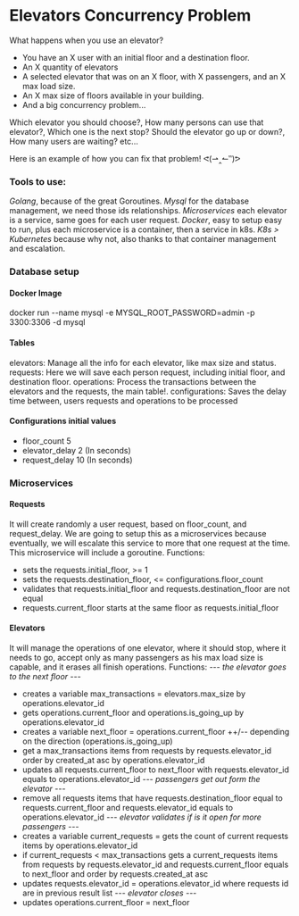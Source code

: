 
# Elevators Concurrency Problem
What happens when you use an elevator?
- You have an X user with an initial floor and a destination floor.
- An X quantity of elevators
- A selected elevator that was on an X floor, with X passengers, and an X max load size. 
- An X max size of floors available in your building.
- And a big concurrency problem...

Which elevator you should choose?, How many persons can use that elevator?, Which one is the next stop? Should the elevator go up or down?, How many users are waiting? etc...

Here is an example of how you can fix that problem! ᕙ(⇀‸↼‶)ᕗ

### Tools to use:
*Golang*, because of the great Goroutines.
*Mysql* for the database management, we need those ids relationships.
*Microservices* each elevator is a service, same goes for each user request.
*Docker*, easy to setup easy to run, plus each microservice is a container, then a service in k8s.
*K8s > Kubernetes* because why not, also thanks to that container management and escalation.

### Database setup
#### Docker Image
docker run --name mysql -e MYSQL_ROOT_PASSWORD=admin -p 3300:3306 -d mysql

#### Tables
elevators: Manage all the info for each elevator, like max size and status.
requests: Here we will save each person request, including initial floor, and destination floor.
operations: Process the transactions between the elevators and the requests, the main table!.
configurations: Saves the delay time between, users requests and operations to be processed

#### Configurations initial values
- floor_count 5
- elevator_delay 2 (In seconds)
- request_delay 10 (In seconds)

### Microservices
#### Requests
It will create randomly a user request, based on floor_count, and request_delay. We are going to setup this as a microservices because eventually, we will escalate this service to more that one request at the time. This microservice will include a goroutine.
Functions: 
- sets the requests.initial_floor, >= 1
- sets the requests.destination_floor, <= configurations.floor_count
- validates that requests.initial_floor and requests.destination_floor are not equal
- requests.current_floor starts at the same floor as requests.initial_floor

#### Elevators
It will manage the operations of one elevator, where it should stop, where it needs to go, accept only as many passengers as his max load size is capable, and it erases all finish operations.
Functions:
*--- the elevator goes to the next floor ---*
- creates a variable max_transactions = elevators.max_size by operations.elevator_id
- gets operations.current_floor and operations.is_going_up by operations.elevator_id
- creates a variable next_floor = operations.current_floor ++/-- depending on the direction (operations.is_going_up)  
- get a max_transactions items from requests by requests.elevator_id order by created_at asc by operations.elevator_id
- updates all requests.current_floor to next_floor with requests.elevator_id equals to operations.elevator_id
*--- passengers get out form the elevator ---*
- remove all requests items that have requests.destination_floor equal to requests.current_floor and requests.elevator_id equals to operations.elevator_id
*--- elevator validates if is it open for more passengers ---*
- creates a variable current_requests = gets the count of current requests items by operations.elevator_id
- if current_requests < max_transactions gets a current_requests items from requests by requests.elevator_id and requests.current_floor equals to next_floor and order by requests.created_at asc 
- updates requests.elevator_id = operations.elevator_id where requests id are in previous result list
*--- elevator closes ---*
- updates operations.current_floor = next_floor 
